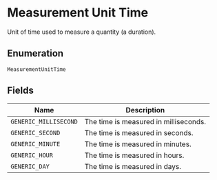 <!-- Optimized: 2025-10-06 -->
<!-- RPM: 1.6.2.1.1.6.2.1_measurement-unit-time_20251006 -->
<!-- Session: E2E RPM DNA Application -->
<!-- AOM: RND (Reggie & Dro) -->
<!-- COI: TECHNOLOGY -->
<!-- RPM: HIGH -->
<!-- ACTION: BUILD -->

# Measurement Unit Time

Unit of time used to measure a quantity (a duration).

## Enumeration

`MeasurementUnitTime`

## Fields

| Name | Description |
|  --- | --- |
| `GENERIC_MILLISECOND` | The time is measured in milliseconds. |
| `GENERIC_SECOND` | The time is measured in seconds. |
| `GENERIC_MINUTE` | The time is measured in minutes. |
| `GENERIC_HOUR` | The time is measured in hours. |
| `GENERIC_DAY` | The time is measured in days. |

